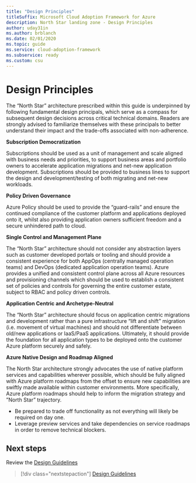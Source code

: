 ```yaml
---
title: "Design Principles"
titleSuffix: Microsoft Cloud Adoption Framework for Azure
description: North Star landing zone - Design Principles
author: uday31in
ms.author: brblanch
ms.date: 02/01/2020
ms.topic: guide
ms.service: cloud-adoption-framework
ms.subservice: ready
ms.custom: csu
---
```



# Design Principles

The “North Star” architecture prescribed within this guide is underpinned by following fundamental design principals, which serve as a compass for subsequent design decisions across critical technical domains. Readers are strongly advised to familiarize themselves with these principals to better understand their impact and the trade-offs associated with non-adherence.

**Subscription Democratization**

Subscriptions should be used as a unit of management and scale aligned with business needs and priorities, to support business areas and portfolio owners to accelerate application migrations and net-new application development. Subscriptions should be provided to business lines to support the design and development/testing of both migrating and net-new workloads.

**Policy Driven Governance**

Azure Policy should be used to provide the “guard-rails” and ensure the continued compliance of the customer platform and applications deployed onto it, whilst also providing application owners sufficient freedom and a secure unhindered path to cloud.

**Single Control and Management Plane**

The “North Star” architecture should not consider any abstraction layers such as customer developed portals or tooling and should provide a consistent experience for both AppOps (centrally managed operation teams) and DevOps (dedicated application operation teams). Azure provides a unified and consistent control plane across all Azure resources and provisioning channels which should be used to establish a consistent set of policies and controls for governing the entire customer estate, subject to RBAC and policy driven controls.

**Application Centric and Archetype-Neutral**

The “North Star” architecture should focus on application centric migrations and development rather than a pure infrastructure “lift and shift” migration (i.e. movement of virtual machines) and should not differentiate between old/new applications or IaaS/PaaS applications. Ultimately, it should provide the foundation for all application types to be deployed onto the customer Azure platform securely and safely.

**Azure Native Design and Roadmap Aligned**

The North Star architecture strongly advocates the use of native platform services and capabilities wherever possible, which should be fully aligned with Azure platform roadmaps from the offset to ensure new capabilities are swiftly made available within customer environments. More specifically, Azure platform roadmaps should help to inform the migration strategy and ”North Star” trajectory.

- Be prepared to trade off functionality as not everything will likely be required on day one.
- Leverage preview services and take dependencies on service roadmaps in order to remove technical blockers.

## Next steps

Review the [Design Guidelines](./design-guidelines.md)

> [!div class="nextstepaction"]
> [Design Guidelines](./design-guidelines.md)
